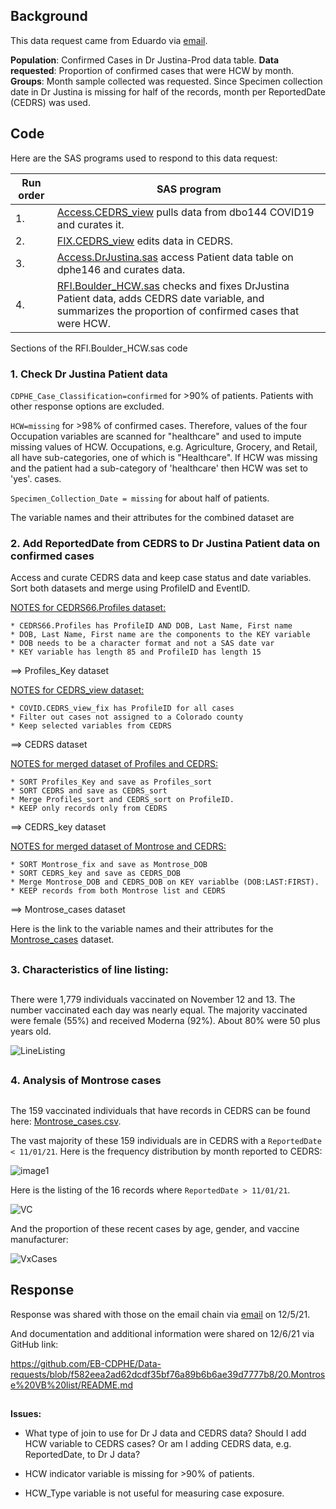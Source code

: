 ## Background 
This data request came from Eduardo via [email](./Documents/Email_request_120321.pdf).  

**Population**: Confirmed Cases in Dr Justina-Prod data table.   **Data requested**: Proportion of confirmed cases that were HCW by month.   **Groups**: Month sample collected was requested. Since Specimen collection date in Dr Justina is missing for half of the records, month per ReportedDate (CEDRS) was used. 


## Code
Here are the SAS programs used to respond to this data request:

|Run order|SAS program|
|---------|-----------|
|1.|[Access.CEDRS_view](../0.Universal/SAS%20code/Access.CEDRS_view.sas) pulls data from dbo144 COVID19 and curates it.|
|2.|[FIX.CEDRS_view](../0.Universal/SAS%20code/Fix.CEDRS_view.sas) edits data in CEDRS.|
|3.|[Access.DrJustina.sas](../0.Universal/SAS%20code/Access.DrJustina_prod.sas) access Patient data table on dphe146 and curates data.
|4.|[RFI.Boulder_HCW.sas](./SAS/RFI.Boulder_HCW.sas) checks and fixes DrJustina Patient data, adds CEDRS date variable, and summarizes the proportion of confirmed cases that were HCW.|

Sections of the RFI.Boulder_HCW.sas code

### **1. Check Dr Justina Patient data**

`CDPHE_Case_Classification=confirmed` for >90% of patients. Patients with other response options are excluded. 

`HCW=missing` for >98% of confirmed cases. Therefore, values of the four Occupation variables are scanned for "healthcare" and used to impute missing values of HCW. Occupations, e.g. Agriculture, Grocery, and Retail, all have sub-categories, one of which is "Healthcare". If HCW was missing and the patient had a sub-category of 'healthcare' then HCW was set to 'yes'.
cases.

`Specimen_Collection_Date = missing` for about half of patients.


The variable names and their attributes for the combined dataset are 


### **2. Add ReportedDate from CEDRS to Dr Justina Patient data on confirmed cases**

Access and curate CEDRS data and keep case status and date variables. Sort both datasets and merge using ProfileID and EventID.


<u>NOTES for CEDRS66.Profiles dataset:</u>
````
* CEDRS66.Profiles has ProfileID AND DOB, Last Name, First name
* DOB, Last Name, First name are the components to the KEY variable
* DOB needs to be a character format and not a SAS date var
* KEY variable has length 85 and ProfileID has length 15
````
   ==>  Profiles_Key dataset

<u>NOTES for CEDRS_view dataset:</u>
````
* COVID.CEDRS_view_fix has ProfileID for all cases
* Filter out cases not assigned to a Colorado county
* Keep selected variables from CEDRS
````
  ==>  CEDRS dataset

<u>NOTES for merged dataset of Profiles and CEDRS:</u>
````
* SORT Profiles_Key and save as Profiles_sort
* SORT CEDRS and save as CEDRS_sort
* Merge Profiles_sort and CEDRS_sort on ProfileID.
* KEEP only records only from CEDRS 
````
   ==>  CEDRS_key  dataset

<u>NOTES for merged dataset of Montrose and CEDRS:</u>
````
* SORT Montrose_fix and save as Montrose_DOB
* SORT CEDRS_key and save as CEDRS_DOB
* Merge Montrose_DOB and CEDRS_DOB on KEY variablbe (DOB:LAST:FIRST).
* KEEP records from both Montrose list and CEDRS 
````
   ==>  Montrose_cases  dataset

Here is the link to the variable names and their attributes for the [Montrose_cases](./Documents/PROC_Contents.Montrose_Cases.pdf) dataset.

##
### **3. Characteristics of line listing:**
##
There were 1,779 individuals vaccinated on November 12 and 13. The number vaccinated each day was nearly equal. The majority vaccinated were female (55%) and received Moderna (92%). About 80% were 50 plus years old.

![LineListing](./Images/Vaccinated.png)

##
### **4. Analysis of Montrose cases**
##
The 159 vaccinated individuals that have records in CEDRS can be found here: [Montrose_cases.csv](Output%20data/Montrose_cases.csv). 

The vast majority of these 159 individuals are in CEDRS with a `ReportedDate < 11/01/21`. Here is the frequency distribution by month reported to CEDRS:

![image1](Images/PriorCases2.jpg)

Here is the listing of the 16 records where `ReportedDate > 11/01/21`. 

![VC](Images/VaccinatedCases2.png)


And the proportion of these recent cases by age, gender, and vaccine manufacturer:

![VxCases](Images/VxCasesFreq2.png)

## Response
Response was shared with those on the email chain via [email](Documents/Email_response_120521.pdf) on 12/5/21.  

And documentation and additional information were shared on 12/6/21 via GitHub link:

https://github.com/EB-CDPHE/Data-requests/blob/f582eea2ad62dcdf35bf76a89b6b6ae39d7777b8/20.Montrose%20VB%20list/README.md


##
**Issues:**
* What type of join to use for Dr J data and CEDRS data? Should I add HCW variable to CEDRS cases? Or am I adding CEDRS data, e.g. ReportedDate, to Dr J data?

* HCW indicator variable is missing for >90% of patients.

* HCW_Type variable is not useful for measuring case exposure.



